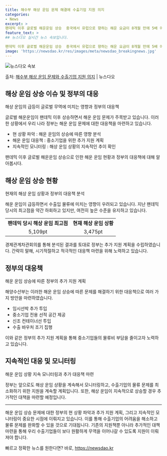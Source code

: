 ```yaml
---
title: 해수부 해상 운임 문제 해결에 수출기업 지원 의지
categories:
- News
excerpt: >
팬데믹 이후 글로벌 해운운임 상승  중국에서 유럽으로 향하는 해운 요금이 8개월 만에 5배 이상 올랐습니다.…
feature_text: >
## 뉴스다오 실시간 뉴스 속보입니다.

팬데믹 이후 글로벌 해운운임 상승  중국에서 유럽으로 향하는 해운 요금이 8개월 만에 5배 이상 올랐습니다.…
image: 'https://newsdao.kr/res/images/meta/newsdao_breakingnews.jpg'
---
```


![뉴스다오 속보](https://newsdao.kr/res/images/meta/newsdao_breakingnews.jpg)

<p>출처: <a href="https://newsdao.kr/4458" rel="dofollow">해수부 해상 운임 문제와 수출기업 지원 의지</a> | 뉴스다오</p>

<h2 data-ke-size="size26">해상 운임 상승 이슈 및 정부의 대응</h2>
해상 운임의 급등이 글로벌 무역에 미치는 영향과 정부의 대응책

글로벌 해운운임이 팬데믹 이후 상승하면서 해운 운임 문제가 주목받고 있습니다. 이러한 상황에서 우리 나라 정부는 해운 운임 문제에 대한 대응책을 마련하고 있습니다. 

<ul>
  <li>현 상황 파악 : 해운 운임의 상승에 따른 영향 분석</li>
  <li>해운 운임 대응책 : 중소기업을 위한 추가 지원 계획</li>
  <li>지속적인 모니터링 : 해상 운임 상황의 지속적인 추이 확인</li>
</ul>

<p data-ke-size="size16">팬데믹 이후 글로벌 해운운임 상승으로 인한 해운 운임 현황과 정부의 대응책에 대해 알아봅시다.</p>

<h2 data-ke-size="size26">해상 운임 상승 현황</h2>
현재의 해상 운임 상황과 정부의 대응책 분석

해운 운임이 급등하면서 수출입 물류에 미치는 영향이 우려되고 있습니다. 지난 팬데믹 당시의 최고점을 약간 하회하고 있지만, 여전히 높은 수준을 유지하고 있습니다. 

<table>
  <tr>
    <td style="text-align: center; height: 17px;"><b>팬데믹 당시 해상 운임 최고점</b></td>
    <td style="text-align: center; height: 17px;"><b>현재 해상 운임 상황</b></td>
  </tr>
  <tr>
    <td style="text-align: center; height: 17px;">5,109pt</td>
    <td style="text-align: center; height: 17px;">3,475pt</td>
  </tr>
</table>

경제관계차관회의를 통해 분석된 결과를 토대로 정부는 추가 지원 계획을 수립하였습니다. 간략히 말해, 시기적절하고 적극적인 대응책 마련을 위해 노력하고 있습니다.

<h2 data-ke-size="size26">정부의 대응책</h2>
해운 운임 상승에 따른 정부의 추가 지원 계획

해양수산부는 이러한 해운 운임 상승에 따른 문제를 해결하기 위한 대응책으로 여러 가지 방안을 마련하였습니다. 

<ul>
  <li>임시선박 추가 투입</li>
  <li>중소기업 전용 선적 공간 제공</li>
  <li>신조 컨테이너선 투입</li>
  <li>수출 바우처 조기 집행</li>
</ul>

이와 같은 정부의 추가 지원 계획을 통해 중소기업들의 물류비 부담을 줄이고자 노력하고 있습니다.

<h2 data-ke-size="size26">지속적인 대응 및 모니터링</h2>
해운 운임 상황 지속 모니터링과 추가 대응책 마련

정부는 앞으로도 해상 운임 상황을 계속해서 모니터링하고, 수출기업의 물류 문제를 최소화하기 위한 지원을 계속할 계획입니다. 또한, 해상 운임이 지속적으로 상승할 경우 추가적인 대책을 마련할 예정입니다.

<hr>

해운 운임 상승 문제에 대한 정부의 현 상황 파악과 추가 지원 계획, 그리고 지속적인 모니터링이 중요한 시점에 이뤄지고 있습니다. 이를 통해 수출기업의 어려움을 해소하고 물류 문제를 완화할 수 있을 것으로 기대됩니다. 기존의 지원책뿐 아니라 추가적인 대책 마련을 통해 우리 수출기업들이 보다 원활하게 무역을 이어나갈 수 있도록 지원이 이뤄져야 합니다. 

빠르고 정확한 뉴스를 원한다면? 바로, <a href="https://newsdao.kr" rel="dofollow">https://newsdao.kr</a>


    
